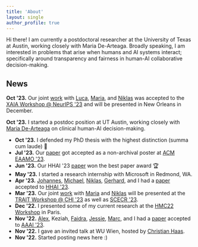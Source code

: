 ```yaml
---
title: 'About'
layout: single
author_profile: true
---
```


Hi there! I am currently a postdoctoral researcher at the University of Texas at Austin, working closely with Maria De-Arteaga. Broadly speaking, I am interested in problems that arise when humans and AI systems interact; specifically around transparency and fairness in human-AI collaborative decision-making. 

## News

**Oct '23.**  Our joint [work](https://arxiv.org/pdf/2310.13007.pdf) with [Luca](https://www.fim-rc.de/wiss_mitarbeitende/luca-deck/), [Maria](https://mariadearteaga.com/), and [Niklas](https://nkukit.github.io/) was accepted to the [XAIA Workshop @ NeurIPS '23](https://xai-in-action.github.io/) and will be presented in New Orleans in December.

**Oct '23.** I started a postdoc position at UT Austin, working closely with [Maria De-Arteaga](https://mariadearteaga.com/) on clinical human-AI decision-making.

- **Oct '23.** I defended my PhD thesis with the highest distinction (summa cum laude) 🎉
- **Jul '23.** Our [paper](https://arxiv.org/pdf/2209.11812.pdf) got accepted as a non-archival poster at [ACM EAAMO '23](https://eaamo.org/#home).
- **Jun '23.** Our HHAI '23 [paper](https://arxiv.org/pdf/2304.08804.pdf) won the best paper award 🏆
- **May '23.** I started a research internship with Microsoft in Redmond, WA.
- **Apr '23.** [Johannes](https://dsi.iism.kit.edu/team_jakubik.php), [Michael](https://dsi.iism.kit.edu/team_voessing.php), [Niklas](https://nkukit.github.io/), [Gerhard](https://dsi.iism.kit.edu/team_satzger.php), and I had a [paper](https://arxiv.org/pdf/2304.08804.pdf) accepted to [HHAI '23](https://www.hhai-conference.org/).
- **Mar '23.** Our joint [work](https://arxiv.org/pdf/2209.11812.pdf) with [Maria](https://mariadearteaga.com/) and [Niklas](https://nkukit.github.io/) will be presented at the [TRAIT Workshop @ CHI '23](https://chi-trait.github.io/#/) as well as [SCECR '23](https://scecr.com/).
- **Dec '22.** I presented some of my current research at the [HMC22 Workshop](https://algorithmicfutures.org/hmc22/) in Paris.
- **Nov '22.** [Alex](https://aritchie9590.github.io/), Keziah, [Faidra](https://faidramonachou.github.io/), [Jessie](https://jfinocchiaro.github.io/), [Marc](https://mjuarezm.github.io/), and I had a [paper](https://arxiv.org/pdf/2202.09727.pdf) accepted to [AAAI '23](https://aaai.org/Conferences/AAAI-23/).
- **Nov '22.** I gave an invited talk at WU Wien, hosted by [Christian Haas](https://bach.wu.ac.at/d/research/ma/18957/).
- **Nov '22.** Started posting news here :)
